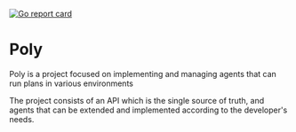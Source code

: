 
<a href="https://goreportcard.com/report/github.com/do87/poly/src"><img src="https://goreportcard.com/badge/github.com/do87/poly/src" alt="Go report card" /></a>

# Poly

Poly is a project focused on implementing and managing agents that can run plans in various environments

The project consists of an API which is the single source of truth, and agents that can be extended and implemented according to the developer's needs.

